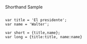 Shorthand Sample
```

var title = 'El presidente';
var name = 'Walter';

var short = {title,name};
var long = {title:title, name:name}

```
